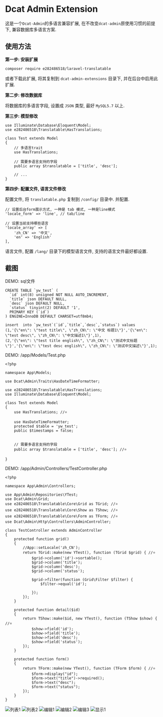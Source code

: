 # Dcat Admin Extension

这是一个`Dcat-Admin`的多语言兼容扩展, 在不改变`dcat-admin`原使用习惯的前提下, 兼容数据库多语言方案.

## 使用方法

**第一步: 安装扩展**

```
composer require e282486518/laravel-translatable
```

或者下载此扩展, 将其复制到 `dcat-admin-extensions` 目录下, 并在后台中启用此扩展.


**第二步: 修改数据库**

将数据库的多语言字段, 设置成 `JSON` 类型, 最好 `MySQL5.7` 以上.


**第三步: 模型修改**

```
use Illuminate\Database\Eloquent\Model;
use e282486518\Translatable\HasTranslations;

class Test extends Model
{
    // 多语言trait
    use HasTranslations;
    
    // 需要多语言支持的字段
    public array $translatable = ['title', 'desc'];
    
    // ...
}
```

**第四步: 配置文件, 语言文件修改**

配置文件, 将 `translatable.php` 复制到 `/config/` 目录中. 并配置.

```
// 设置后台form展示方式, 一种是 tab 模式, 一种是line模式
'locale_form' => 'line', // tab/line

// 设置当前支持哪些语言
'locale_array' => [
    'zh_CN' => '中文',
    'en' => 'English'
],
```

语言文件, 配置 `/lang/` 目录下的模型语言文件, 支持的语言文件最好都设置.


## 截图

DEMO: sql文件
```
CREATE TABLE `yw_test` (
  `id` int(8) unsigned NOT NULL AUTO_INCREMENT,
  `title` json DEFAULT NULL,
  `desc` json DEFAULT NULL,
  `status` tinyint(2) DEFAULT '1',
  PRIMARY KEY (`id`)
) ENGINE=InnoDB DEFAULT CHARSET=utf8mb4;

insert  into `yw_test`(`id`,`title`,`desc`,`status`) values 
(1,'{\"en\": \"test title\", \"zh_CN\": \"中文 标题1\"}','{\"en\": \"test desc\", \"zh_CN\": \"中文描述1\"}',1),
(2,'{\"en\": \"test title english\", \"zh_CN\": \"测试中文标题\"}','{\"en\": \"test desc english\", \"zh_CN\": \"测试中文描述\"}',1);

```

DEMO: /app/Models/Test.php
```
<?php

namespace App\Models;

use Dcat\Admin\Traits\HasDateTimeFormatter;

use e282486518\Translatable\HasTranslations;
use Illuminate\Database\Eloquent\Model;

class Test extends Model
{
    use HasTranslations; //⭐

    use HasDateTimeFormatter;
    protected $table = 'yw_test';
    public $timestamps = false;


    // 需要多语言支持的字段
    public array $translatable = ['title', 'desc']; //⭐

}
```

DEMO: /app/Admin/Controllers/TestController.php
```
<?php

namespace App\Admin\Controllers;

use App\Admin\Repositories\YTest;
use Dcat\Admin\Grid;
use e282486518\Translatable\Core\Grid as TGrid; //⭐
use e282486518\Translatable\Core\Show as TShow; //⭐
use e282486518\Translatable\Core\Form as TForm; //⭐
use Dcat\Admin\Http\Controllers\AdminController;

class TestController extends AdminController
{
    protected function grid()
    {
        //App::setLocale('zh_CN');
        return TGrid::make(new YTest(), function (TGrid $grid) { //⭐
            $grid->column('id')->sortable();
            $grid->column('title');
            $grid->column('desc');
            $grid->column('status');

            $grid->filter(function (Grid\Filter $filter) {
                $filter->equal('id');

            });
        });
    }

    protected function detail($id)
    {
        return TShow::make($id, new YTest(), function (TShow $show) { //⭐
            $show->field('id');
            $show->field('title');
            $show->field('desc');
            $show->field('status');
        });
    }

    protected function form()
    {
        return TForm::make(new YTest(), function (TForm $form) { //⭐
            $form->display("id");
            $form->text("title")->required();
            $form->text("desc");
            $form->text("status");
        });
    }
}
```

![列表1](https://raw.githubusercontent.com/e282486518/yii2admin/master/preview/index-cn.png)
![列表2](https://raw.githubusercontent.com/e282486518/yii2admin/master/preview/index-en.png)
![编辑1](https://raw.githubusercontent.com/e282486518/yii2admin/master/preview/edit-cn.png)
![编辑2](https://raw.githubusercontent.com/e282486518/yii2admin/master/preview/edit-en.png)
![编辑3](https://raw.githubusercontent.com/e282486518/yii2admin/master/preview/edit-line.png)
![显示1](https://raw.githubusercontent.com/e282486518/yii2admin/master/preview/show.png)
